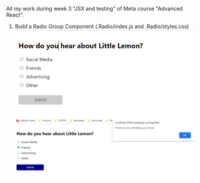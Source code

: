 All my work during week 3 "JSX and testing" of Meta course "Advanced React".

1. Build a Radio Group Component (.Radio/index.js and .Radio/styles.css)
![Alt text](image.png)
![Alt text](image-1.png)
